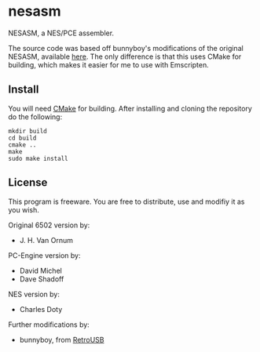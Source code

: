 # nesasm

NESASM, a NES/PCE assembler.

The source code was based off bunnyboy's modifications of the original NESASM,
available [here](http://www.nespowerpak.com/nesasm/NESASM3.zip).  The only
difference is that this uses CMake for building, which makes it easier for me
to use with Emscripten.

## Install

You will need [CMake](https://cmake.org/) for building. After installing and
cloning the repository do the following:

```
mkdir build
cd build
cmake ..
make
sudo make install
```

## License

This program is freeware. You are free to distribute, use and modifiy it as you
wish.

Original 6502 version by:
  * J. H. Van Ornum

PC-Engine version by:
  * David Michel
  * Dave Shadoff

NES version by:
  * Charles Doty

Further modifications by:
  * bunnyboy, from [RetroUSB](https://www.retrousb.com/)
